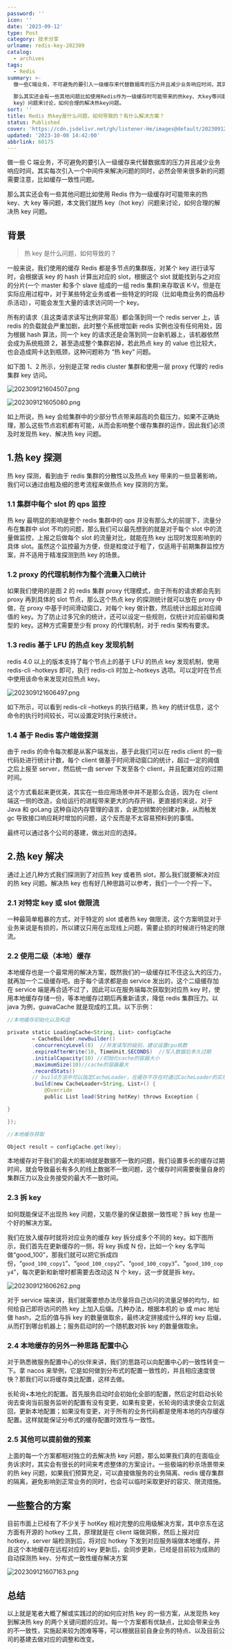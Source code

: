 ```yaml
---
password: ''
icon: ''
date: '2023-09-12'
type: Post
category: 技术分享
urlname: redis-key-202309
catalog:
  - archives
tags:
  - Redis
summary: >-
  做一些C端业务，不可避免的要引入一级缓存来代替数据库的压力并且减少业务响应时间，其实每次引入一个中间件来解决问题的同时，必然会带来很多新的问题需要注意，比如缓存一致性问题。

  那么其实还会有一些其他问题比如使用Redis作为一级缓存时可能带来的热key、大key等问题，本文我们就热key（hot
  key）问题来讨论，如何合理的解决热key问题。
sort: ''
title: Redis 热key是什么问题，如何导致的？有什么解决方案？
status: Published
cover: 'https://cdn.jsdelivr.net/gh/listener-He/images@default/202309121610208.png'
updated: '2023-10-08 14:42:00'
abbrlink: 60175
---
```


做一些 C 端业务，不可避免的要引入一级缓存来代替数据库的压力并且减少业务响应时间，其实每次引入一个中间件来解决问题的同时，必然会带来很多新的问题需要注意，比如缓存一致性问题。

那么其实还会有一些其他问题比如使用 Redis 作为一级缓存时可能带来的热 key、大 key 等问题，本文我们就热 key（hot key）问题来讨论，如何合理的解决热 key 问题。

## 背景

> 热 key 是什么问题，如何导致的？

一般来说，我们使用的缓存 Redis 都是多节点的集群版，对某个 key 进行读写时，会根据该 key 的 hash 计算出对应的 slot，根据这个 slot 就能找到与之对应的分片(一个 master 和多个 slave 组成的一组 redis 集群)来存取该 K-V。但是在实际应用过程中，对于某些特定业务或者一些特定的时段（比如电商业务的商品秒杀活动），可能会发生大量的请求访问同一个 key。

所有的请求（且这类请求读写比例非常高）都会落到同一个 redis server 上，该 redis 的负载就会严重加剧，此时整个系统增加新 redis 实例也没有任何用处，因为根据 hash 算法，同一个 key 的请求还是会落到同一台新机器上，该机器依然会成为系统瓶颈 2，甚至造成整个集群宕掉，若此热点 key 的 value 也比较大，也会造成网卡达到瓶颈，这种问题称为 “热 key” 问题。

如下图 1、2 所示，分别是正常 redis cluster 集群和使用一层 proxy 代理的 redis 集群 key 访问。

![202309121604507.png](https://cdn.jsdelivr.net/gh/listener-He/images@default/202309121604507.png)

![202309121605080.png](https://cdn.jsdelivr.net/gh/listener-He/images@default/202309121605080.png)

如上所说，热 key 会给集群中的少部分节点带来超高的负载压力，如果不正确处理，那么这些节点宕机都有可能，从而会影响整个缓存集群的运作，因此我们必须及时发现热 key、解决热 key 问题。

## 1.热 key 探测

热 key 探测，看到由于 redis 集群的分散性以及热点 key 带来的一些显著影响，我们可以通过由粗及细的思考流程来做热点 key 探测的方案。

### 1.1 集群中每个 slot 的 qps 监控

热 key 最明显的影响是整个 redis 集群中的 qps 并没有那么大的前提下，流量分布在集群中 slot 不均的问题，那么我们可以最先想到的就是对于每个 slot 中的流量做监控，上报之后做每个 slot 的流量对比，就能在热 key 出现时发现影响到的具体 slot。虽然这个监控最为方便，但是粒度过于粗了，仅适用于前期集群监控方案，并不适用于精准探测到热 key 的场景。

### 1.2 proxy 的代理机制作为整个流量入口统计

如果我们使用的是图 2 的 redis 集群 proxy 代理模式，由于所有的请求都会先到 proxy 再到具体的 slot 节点，那么这个热点 key 的探测统计就可以放在 proxy 中做，在 proxy 中基于时间滑动窗口，对每个 key 做计数，然后统计出超出对应阈值的 key。为了防止过多冗余的统计，还可以设定一些规则，仅统计对应前缀和类型的 key。这种方式需要至少有 proxy 的代理机制，对于 redis 架构有要求。

### 1.3 redis 基于 LFU 的热点 key 发现机制

redis 4.0 以上的版本支持了每个节点上的基于 LFU 的热点 key 发现机制，使用 redis-cli –hotkeys 即可，执行 redis-cli 时加上–hotkeys 选项。可以定时在节点中使用该命令来发现对应热点 key。

![202309121606497.png](https://cdn.jsdelivr.net/gh/listener-He/images@default/202309121606497.png)

如下所示，可以看到 redis-cli –hotkeys 的执行结果，热 key 的统计信息，这个命令的执行时间较长，可以设置定时执行来统计。

### 1.4 基于 Redis 客户端做探测

由于 redis 的命令每次都是从客户端发出，基于此我们可以在 redis client 的一些代码处进行统计计数，每个 client 做基于时间滑动窗口的统计，超过一定的阈值之后上报至 server，然后统一由 server 下发至各个 client，并且配置对应的过期时间。

这个方式看起来更优美，其实在一些应用场景中并不是那么合适，因为在 client 端这一侧的改造，会给运行的进程带来更大的内存开销，更直接的来说，对于 Java 和 goLang 这种自动内存管理的语言，会更加频繁的创建对象，从而触发 gc 导致接口响应耗时增加的问题，这个反而是不太容易预料到的事情。

最终可以通过各个公司的基建，做出对应的选择。

## 2.热 key 解决

通过上述几种方式我们探测到了对应热 key 或者热 slot，那么我们就要解决对应的热 key 问题。解决热 key 也有好几种思路可以参考，我们一个一个捋一下。

### 2.1 对特定 key 或 slot 做限流

一种最简单粗暴的方式，对于特定的 slot 或者热 key 做限流，这个方案明显对于业务来说是有损的，所以建议只用在出现线上问题，需要止损的时候进行特定的限流。

### 2.2 使用二级（本地）缓存

本地缓存也是一个最常用的解决方案，既然我们的一级缓存扛不住这么大的压力，就再加一个二级缓存吧。由于每个请求都是由 service 发出的，这个二级缓存加在 service 端是再合适不过了，因此可以在服务端每次获取到对应热 key 时，使用本地缓存存储一份，等本地缓存过期后再重新请求，降低 redis 集群压力。以 java 为例，guavaCache 就是现成的工具。以下示例：

```java
//本地缓存初始化以及构造

private static LoadingCache<String, List> configCache
        = CacheBuilder.newBuilder()
        .concurrencyLevel(8)  //并发读写的级别，建议设置cpu核数
        .expireAfterWrite(10, TimeUnit.SECONDS)  //写入数据后多久过期
        .initialCapacity(10) //初始化cache的容器大小
        .maximumSize(10)//cache的容器最大
        .recordStats()
        // build方法中可以指定CacheLoader，在缓存不存在时通过CacheLoader的实现自动加载缓存
        .build(new CacheLoader<String, List>() {
            @Override
            public List load(String hotKey) throws Exception {

}

});

//本地缓存获取

Object result = configCache.get(key);
```

本地缓存对于我们的最大的影响就是数据不一致的问题，我们设置多长的缓存过期时间，就会导致最长有多久的线上数据不一致问题，这个缓存时间需要衡量自身的集群压力以及业务接受的最大不一致时间。

### 2.3 拆 key

如何既能保证不出现热 key 问题，又能尽量的保证数据一致性呢？拆 key 也是一个好的解决方案。

我们在放入缓存时就将对应业务的缓存 key 拆分成多个不同的 key。如下图所示，我们首先在更新缓存的一侧，将 key 拆成 N 份，比如一个 key 名字叫做“good_100”，那我们就可以把它拆成四份，“`good_100_copy1`”、“`good_100_copy2`”、“`good_100_copy3`”、“`good_100_copy4`”，每次更新和新增时都需要去改动这 N 个 key，这一步就是拆 key。

![202309121606262.png](https://cdn.jsdelivr.net/gh/listener-He/images@default/202309121606262.png)

对于 service 端来讲，我们就需要想办法尽量将自己访问的流量足够的均匀，如何给自己即将访问的热 key 上加入后缀。几种办法，根据本机的 ip 或 mac 地址做 hash，之后的值与拆 key 的数量做取余，最终决定拼接成什么样的 key 后缀，从而打到哪台机器上；服务启动时的一个随机数对拆 key 的数量做取余。

### 2.4 本地缓存的另外一种思路 配置中心

对于熟悉微服务配置中心的伙伴来讲，我们的思路可以向配置中心的一致性转变一下。拿 nacos 来举例，它是如何做到分布式的配置一致性的，并且相应速度很快？那我们可以将缓存类比配置，这样去做。

长轮询+本地化的配置。首先服务启动时会初始化全部的配置，然后定时启动长轮询去查询当前服务监听的配置有没有变更，如果有变更，长轮询的请求便会立刻返回，更新本地配置；如果没有变更，对于所有的业务代码都是使用本地的内存缓存配置。这样就能保证分布式的缓存配置时效性与一致性。

### 2.5 其他可以提前做的预案

上面的每一个方案都相对独立的去解决热 key 问题，那么如果我们真的在面临业务诉求时，其实会有很长的时间来考虑整体的方案设计。一些极端的秒杀场景带来的热 key 问题，如果我们预算充足，可以直接做服务的业务隔离、redis 缓存集群的隔离，避免影响到正常业务的同时，也会可以临时采取更好的容灾、限流措施。

## 一些整合的方案

目前市面上已经有了不少关于 hotKey 相对完整的应用级解决方案，其中京东在这方面有开源的 hotkey 工具，原理就是在 client 端做洞察，然后上报对应 hotkey，server 端检测到后，将对应 hotkey 下发到对应服务端做本地缓存，并且这个本地缓存在远程对应的 key 更新后，会同步更新，已经是目前较为成熟的自动探测热 key、分布式一致性缓存解决方案

![202309121607163.png](https://cdn.jsdelivr.net/gh/listener-He/images@default/202309121607163.png)

## 总结

以上就是笔者大概了解或实践过的的如何应对热 key 的一些方案，从发现热 key 到解决热 key 的两个关键问题的应对。每一个方案都有优缺点，比如会带来业务的不一致性，实施起来较为困难等等，可以根据目前自身业务的特点、以及目前公司的基建去做对应的调整和改变。
